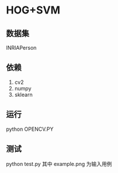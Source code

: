 # HOG+SVM
## 数据集
INRIAPerson
## 依赖
1. cv2
2. numpy
3. sklearn

## 运行
python OPENCV.PY

## 测试
python test.py
其中 example.png 为输入用例